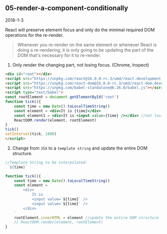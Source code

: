 ## 05-render-a-component-conditionally
2018-1-3

React will preserve element focus and only do the minimal required DOM operations for the re-render.
>Whenever you re-render on the same element or whenever React is doing a re-rendering, it is only going to be updating the part of the DOM that's necessary for it to re-render.

1. Only render the changing part, not losing focus. (Chrome, Inspect)
```html
<div id="root"></div>
<script src="https://unpkg.com/react@16.0.0-rc.3/umd/react.development.js"></script>
<script src="https://unpkg.com/react-dom@16.0.0-rc.3/umd/react-dom.development.js"></script>
<script src="https://unpkg.com/babel-standalone@6.26.0/babel.js"></script>
<script type="text/babel">
const rootElement = document.getElementById('root')
function tick(){
    const time = new Date().toLocalTimeString()
    const element = <div>It is {time}</div>
    const element1 = <div>It is <input value={time} /></div> //not losing focus
    ReactDOM.render(element, rootElement)
}
tick()
setInterval(tick, 1000)
</script>
```
2. Change from `JSX` to a `template string` and update the entire DOM structure.
```JavaScript
//Template String to be interpolated:
 `${time}`
```
```javascript
function tick(){
    const time = new Date().toLocalTimeString()
    const element = `
        <div>
            It is
            <input value=`${time}` />
            <input value=`${time}` />
        </div>
    `
    rootElement.innerHTML = element //update the entire DOM structure
    // ReactDOM.render(element, rootElement)
}
```
